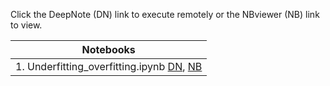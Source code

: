 Click the DeepNote (DN) link to execute remotely or the NBviewer (NB) link to view.<br>

|Notebooks|
|---|
|1. Underfitting_overfitting.ipynb [DN](https://beta.deepnote.org/launch?template=data-science&url=https%3A%2F%2Fgithub.com%2Fpapero2%2FAlessandro-s-teaching-notebooks%2Fblob%2Fmaster%2Funderfitting_overfitting.ipynb), [NB](https://nbviewer.jupyter.org/github/papero2/Alessandro-s-teaching-notebooks/blob/master/underfitting_overfitting.ipynb)|
